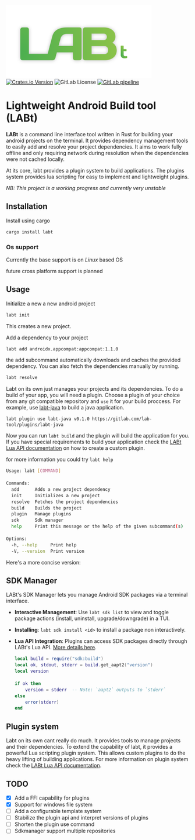 [![Labt Logo](assets/logo_400x200.png)](https://gitlab.com/lab-tool/labt)
[![Crates.io Version](https://img.shields.io/crates/v/labt?logo=rust)](https://crates.io/crates/labt)
![GitLab License](https://img.shields.io/gitlab/license/lab-tool%2Flabt)
[![GitLab pipeline](https://gitlab.com/lab-tool/labt/badges/main/pipeline.svg)](https://gitlab.com/lab-tool/labt/-/pipelines)

# Lightweight Android Build tool (LABt)
**LABt** is a command line interface tool written in Rust for building your android projects
on the terminal. It provides dependency management tools to easily add and 
resolve your project dependencies. It aims to work fully offline and only
requiring network during resolution when the dependencies were not cached
locally.

At its core, labt provides a plugin system to build applications. The plugins
system provides lua scripting for easy to implement and lightweight plugins.

_NB: This project is a working progress and currently very unstable_

## Installation
Install using cargo

```bash
cargo install labt
```

### Os support
Currently the base support is on *Linux* based OS

future cross platform support is planned

## Usage
Initialize a new a new android project

```bash
labt init
```
This creates a new project. 


Add a dependency to your project

```bash 
labt add androidx.appcompat:appcompat:1.1.0
```
the add subcommand automatically downloads and caches the provided dependency.
You can also fetch the dependencies manually by running.

```bash
labt resolve
```

Labt on its own just manages your projects and its dependencies. To do a build of your app, 
you will need a plugin. Choose a plugin of your choice from any git compatible repository
and `use` it for your build proccess. For example, use [labt-java](https://gitlab.com/lab-tool/plugins/labt-java)
to build a java application.

```
labt plugin use labt-java v0.1.0 https://gitlab.com/lab-tool/plugins/labt-java
```

Now you can run `labt build` and the plugin will build the application for you. If you have special 
requirements to build your application check the [LABt Lua API documentation](doc/LuaAPI.md) on how to
create a custom plugin.

for more information you could try `labt help`

```bash
Usage: labt [COMMAND]

Commands:
  add      Adds a new project dependency
  init     Initializes a new project
  resolve  Fetches the project dependencies
  build    Builds the project
  plugin   Manage plugins
  sdk      Sdk manager
  help     Print this message or the help of the given subcommand(s)

Options:
  -h, --help     Print help
  -V, --version  Print version

```

Here's a more concise version:


## SDK Manager
LABt's SDK Manager lets you manage Android SDK packages via a 
terminal interface.

- **Interactive Management**: Use `labt sdk list` to view 
  and toggle package actions (install, uninstall, upgrade/downgrade) 
  in a TUI.
- **Installing**: `labt sdk install <id>` to install a package non interactively.
- **Lua API Integration**: Plugins can access SDK packages directly through 
  LABt's Lua API. [More details here](doc/LuaAPI.md).
  
  ```lua
  local build = require("sdk:build")
  local ok, stdout, stderr = build.get_aapt2("version")
  local version

  if ok then
      version = stderr  -- Note: `aapt2` outputs to `stderr`
  else
      error(stderr)
  end
  ```


## Plugin system
Labt on its own cant really do much. It provides tools to manage projects and their
dependencies. To extend the capability of labt, it provides a powerful Lua scripting
plugin system. This allows custom plugins to do the heavy lifting of building applications.
For more information on plugin system check the [LABt Lua API documentation](doc/LuaAPI.md).

## TODO
- [x] Add a FFI capability for plugins
- [x] Support for windows file system
- [ ] Add a configurable template system
- [ ] Stabilize the plugin api and interpret versions of plugins
- [ ] Shorten the plugin use command
- [ ] Sdkmanager support multiple repositories
